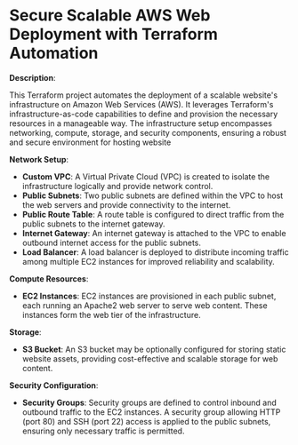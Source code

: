 # Secure Scalable AWS Web Deployment with Terraform Automation

**Description**:

This Terraform project automates the deployment of a scalable website's infrastructure on Amazon Web Services (AWS). It leverages Terraform's infrastructure-as-code capabilities to define and provision the necessary resources in a manageable way. The infrastructure setup encompasses networking, compute, storage, and security components, ensuring a robust and secure environment for hosting website

**Network Setup**:
- **Custom VPC**: A Virtual Private Cloud (VPC) is created to isolate the infrastructure logically and provide network control.
- **Public Subnets**: Two public subnets are defined within the VPC to host the web servers and provide connectivity to the internet.
- **Public Route Table**: A route table is configured to direct traffic from the public subnets to the internet gateway.
- **Internet Gateway**: An internet gateway is attached to the VPC to enable outbound internet access for the public subnets.
- **Load Balancer**: A load balancer is deployed to distribute incoming traffic among multiple EC2 instances for improved reliability and scalability.

**Compute Resources**:
- **EC2 Instances**: EC2 instances are provisioned in each public subnet, each running an Apache2 web server to serve web content. These instances form the web tier of the infrastructure.

**Storage**:
- **S3 Bucket**: An S3 bucket may be optionally configured for storing static website assets, providing cost-effective and scalable storage for web content.

**Security Configuration**:
- **Security Groups**: Security groups are defined to control inbound and outbound traffic to the EC2 instances. A security group allowing HTTP (port 80) and SSH (port 22) access is applied to the public subnets, ensuring only necessary traffic is permitted.
